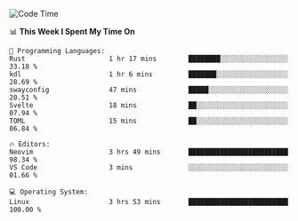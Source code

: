 <!-- [![Top Langs](https://github-readme-stats.vercel.app/api/top-langs/?username=gagahsyuja&theme=dracula&hide_border=true&border_radius=7)](https://github.com/anuraghazra/github-readme-stats) -->

<!--START_SECTION:waka-->
![Code Time](http://img.shields.io/badge/Code%20Time-933%20hrs%2020%20mins-blue)

📊 **This Week I Spent My Time On** 

```text
💬 Programming Languages: 
Rust                     1 hr 17 mins        ████████░░░░░░░░░░░░░░░░░   33.18 % 
kdl                      1 hr 6 mins         ███████░░░░░░░░░░░░░░░░░░   28.69 % 
swayconfig               47 mins             █████░░░░░░░░░░░░░░░░░░░░   20.51 % 
Svelte                   18 mins             ██░░░░░░░░░░░░░░░░░░░░░░░   07.94 % 
TOML                     15 mins             ██░░░░░░░░░░░░░░░░░░░░░░░   06.84 % 

🔥 Editors: 
Neovim                   3 hrs 49 mins       █████████████████████████   98.34 % 
VS Code                  3 mins              ░░░░░░░░░░░░░░░░░░░░░░░░░   01.66 % 

💻 Operating System: 
Linux                    3 hrs 53 mins       █████████████████████████   100.00 % 
```


<!--END_SECTION:waka-->
